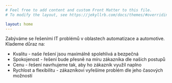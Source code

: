 ```yaml
---
# Feel free to add content and custom Front Matter to this file.
# To modify the layout, see https://jekyllrb.com/docs/themes/#overriding-theme-defaults

layout: home
---
```


Zabýváme se řešeními IT problémů v oblastech automatizace a automotive. Klademe důraz na:
* Kvalitu - naše řešení jsou maximálně spolehlivá a bezpečná
* Spokojenost - řešení bude přesně na míru zákazníka dle našich postupů
* Cenu - řešení navrhujeme tak, aby ho zákazník využil naplno
* Rychlost a flexibilitu -  zákazníkovi vyřešíme problém dle jeho časových možností

